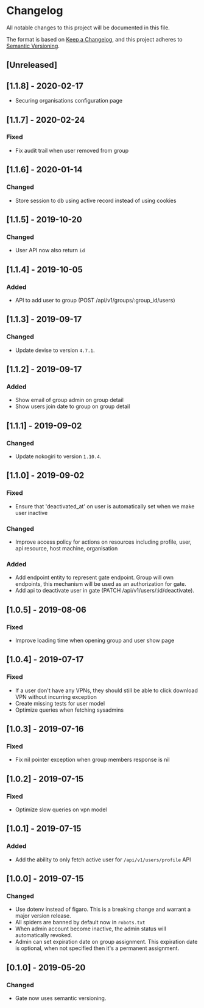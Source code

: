 # Changelog
All notable changes to this project will be documented in this file.

The format is based on [Keep a Changelog](https://keepachangelog.com/en/1.0.0/),
and this project adheres to [Semantic Versioning](https://semver.org/spec/v2.0.0.html).

## [Unreleased]

## [1.1.8] - 2020-02-17
- Securing organisations configuration page

## [1.1.7] - 2020-02-24
### Fixed
- Fix audit trail when user removed from group

## [1.1.6] - 2020-01-14
### Changed
- Store session to db using active record instead of using cookies

## [1.1.5] - 2019-10-20
### Changed
- User API now also return `id`

## [1.1.4] - 2019-10-05
### Added
- API to add user to group (POST /api/v1/groups/:group_id/users)

## [1.1.3] - 2019-09-17
### Changed
- Update devise to version `4.7.1`.

## [1.1.2] - 2019-09-17
### Added
- Show email of group admin on group detail
- Show users join date to group on group detail

## [1.1.1] - 2019-09-02
### Changed
- Update nokogiri to version `1.10.4`.

## [1.1.0] - 2019-09-02
### Fixed
- Ensure that 'deactivated_at' on user is automatically set when we make user inactive
### Changed
- Improve access policy for actions on resources including profile, user, api resource, host machine, organisation
### Added
- Add endpoint entity to represent gate endpoint. Group will own endpoints, this mechanism will be used as an authorization for gate.
- Add api to deactivate user in gate (PATCH /api/v1/users/:id/deactivate).

## [1.0.5] - 2019-08-06
### Fixed
- Improve loading time when opening group and user show page

## [1.0.4] - 2019-07-17
### Fixed
- If a user don't have any VPNs, they should still be able to click download VPN without incurring exception
- Create missing tests for user model
- Optimize queries when fetching sysadmins

## [1.0.3] - 2019-07-16
### Fixed
- Fix nil pointer exception when group members response is nil

## [1.0.2] - 2019-07-15
### Fixed
- Optimize slow queries on vpn model

## [1.0.1] - 2019-07-15
### Added
- Add the ability to only fetch active user for `/api/v1/users/profile` API

## [1.0.0] - 2019-07-15
### Changed
- Use dotenv instead of figaro. This is a breaking change and warrant a major version release.
- All spiders are banned by default now in `robots.txt`
- When admin account become inactive, the admin status will automatically revoked.
- Admin can set expiration date on group assignment. This expiration date is optional, when not specified then it's a permanent assignment.

## [0.1.0] - 2019-05-20
### Changed
- Gate now uses semantic versioning.
